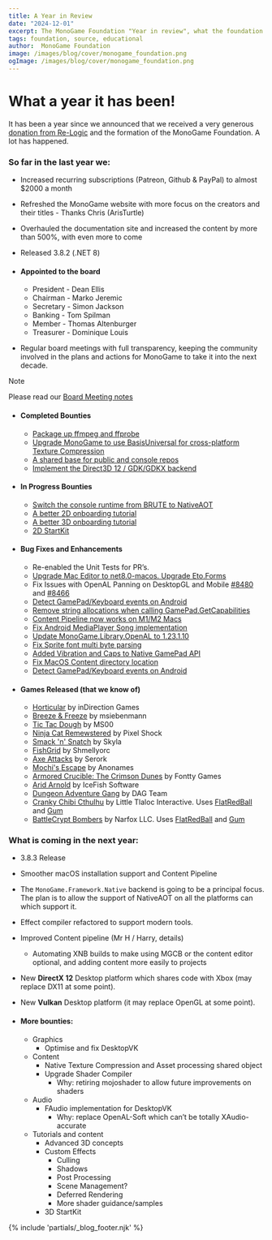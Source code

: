 ```yaml
---
title: A Year in Review
date: "2024-12-01"
excerpt: The MonoGame Foundation "Year in review", what the foundation has been up to since its incorporation.
tags: foundation, source, educational
author:  MonoGame Foundation
image: /images/blog/cover/monogame_foundation.png
ogImage: /images/blog/cover/monogame_foundation.png
---
```


# What a year it has been!

It has been a year since we announced that we received a very generous [donation from Re-Logic](https://x.com/MonoGameTeam/status/1724164491363967465) and the formation of the MonoGame Foundation. A lot has happened.

### So far in the last year we:

* Increased recurring subscriptions (Patreon, Github & PayPal) to almost $2000 a month
* Refreshed the MonoGame website with more focus on the creators and their titles \- Thanks Chris (ArisTurtle)  
* Overhauled the documentation site and increased the content by more than 500%, with even more to come  
* Released 3.8.2 (.NET 8)

* #### Appointed to the board

  * President - Dean Ellis  
  * Chairman - Marko Jeremic  
  * Secretary - Simon Jackson  
  * Banking - Tom Spilman  
  * Member - Thomas Altenburger  
  * Treasurer - Dominique Louis

* Regular board meetings with full transparency, keeping the community involved in the plans and actions for MonoGame to take it into the next decade.

> [!NOTE]
> Please read our [Board Meeting notes](https://monogame.net/blog/meeting)  

* #### Completed Bounties

  * [Package up ffmpeg and ffprobe](https://github.com/MonoGame/MonoGame/issues/8241)  
  * [Upgrade MonoGame to use BasisUniversal for cross-platform Texture Compression](https://github.com/MonoGame/MonoGame/issues/8419)  
  * [A shared base for public and console repos](https://github.com/MonoGame/MonoGame/issues/8242)  
  * [Implement the Direct3D 12 / GDK/GDKX backend](https://github.com/MonoGame/MonoGame/issues/8195)

* #### In Progress Bounties

  * [Switch the console runtime from BRUTE to NativeAOT](https://github.com/MonoGame/MonoGame/issues/8194)  
  * [A better 2D onboarding tutorial](https://github.com/MonoGame/MonoGame/issues/8317)  
  * [A better 3D onboarding tutorial](https://github.com/MonoGame/MonoGame/issues/8318)
  * [2D StartKit](https://github.com/MonoGame/MonoGame/pull/8275)

* #### Bug Fixes and Enhancements

  * Re-enabled the Unit Tests for PR’s.  
  * [Upgrade Mac Editor to net8.0-macos. Upgrade Eto.Forms](https://github.com/MonoGame/MonoGame/pull/8505)   
  * Fix Issues with OpenAL Panning on DesktopGL and Mobile  [#8480](https://github.com/MonoGame/MonoGame/pull/8480) and [#8466](https://github.com/MonoGame/MonoGame/pull/8466)
  * [Detect GamePad/Keyboard events on Android](https://github.com/MonoGame/MonoGame/pull/8465)
  * [Remove string allocations when calling GamePad.GetCapabilities](https://github.com/MonoGame/MonoGame/pull/8453)
  * [Content Pipeline now works on M1/M2 Macs](https://github.com/MonoGame/MonoGame/pull/8570)
  * [Fix Android MediaPlayer Song implementation](https://github.com/MonoGame/MonoGame/pull/8583)
  * [Update MonoGame.Library.OpenAL to 1.23.1.10](https://github.com/MonoGame/MonoGame/pull/8560)
  * [Fix Sprite font multi byte parsing](https://github.com/MonoGame/MonoGame/pull/8554)
  * [Added Vibration and Caps to Native GamePad API](https://github.com/MonoGame/MonoGame/pull/8520)
  * [Fix MacOS Content directory location](https://github.com/MonoGame/MonoGame/pull/8479)
  * [Detect GamePad/Keyboard events on Android](https://github.com/MonoGame/MonoGame/pull/8465)

* #### Games Released (that we know of)

  * [Horticular](https://store.steampowered.com/app/1928540/Horticular/) by inDirection Games
  * [Breeze & Freeze](https://msiebenmann.itch.io/breeze-and-freeze) by msiebenmann
  * [Tic Tac Dough](https://ms00.itch.io/tic-tac-dough) by MS00
  * [Ninja Cat Remewstered](https://pixelshock.itch.io/ninja-cat-remewstered) by Pixel Shock
  * [Smack 'n' Snatch](https://skyyyla.itch.io/smack-n-snatch) by Skyla
  * [FishGrid](https://shmellyorc.itch.io/fishgrid) by Shmellyorc
  * [Axe Attacks](https://serork.itch.io/axe-attacks) by Serork
  * [Mochi's Escape](https://anonames-lair.itch.io/mochi-escape) by Anonames
  * [Armored Crucible: The Crimson Dunes](https://fontty.itch.io/ac-tcd) by Fontty Games
  * [Arid Arnold](https://icefish-software.itch.io/arid-arnold) by IceFish Software
  * [Dungeon Adventure Gang](https://store.steampowered.com/app/2147690/Dungeon_Adventure_Gang/) by DAG Team
  * [Cranky Chibi Cthulhu](https://little-tlaloc-interactive.itch.io/cranky-chibi-cthulhu) by Little Tlaloc Interactive. Uses [FlatRedBall](https://flatredball.com/) and [Gum](http://docs.flatredball.com/gum/)
  * [BattleCrypt Bombers](https://store.steampowered.com/app/2188930/BattleCrypt_Bombers/) by Narfox LLC. Uses [FlatRedBall](https://flatredball.com/) and [Gum](http://docs.flatredball.com/gum/)


### What is coming in the next year:

* 3.8.3 Release
* Smoother macOS installation support and Content Pipeline
* The `MonoGame.Framework.Native` backend is going to be a principal focus. The plan is to allow the support of NativeAOT on all the platforms can which support it.
* Effect compiler refactored to support modern tools.
* Improved Content pipeline (Mr H / Harry, details)
  * Automating XNB builds to make using MGCB or the content editor optional, and adding content more easily to projects
* New **DirectX 12** Desktop platform which shares code with Xbox (may replace DX11 at some point).
* New **Vulkan** Desktop platform (it may replace OpenGL at some point).

* #### More bounties:

  * Graphics
    * Optimise and fix DesktopVK
  * Content
    * Native Texture Compression and Asset processing shared object
    * Upgrade Shader Compiler
      * Why: retiring mojoshader to allow future improvements on shaders
  * Audio
    * FAudio implementation for DesktopVK
      * Why: replace OpenAL-Soft which can’t be totally XAudio-accurate
  * Tutorials and content
    * Advanced 3D concepts
    * Custom Effects
      * Culling
      * Shadows
      * Post Processing
      * Scene Management?
      * Deferred Rendering
      * More shader guidance/samples
    * 3D StartKit

{% include 'partials/_blog_footer.njk' %}
